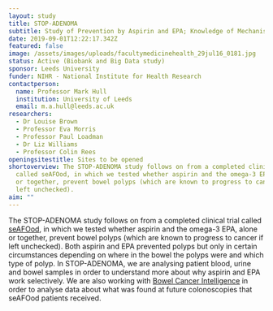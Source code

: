 ```yaml
---
layout: study
title: STOP-ADENOMA
subtitle: Study of Prevention by Aspirin and EPA; Knowledge of Mechanism of Action
date: 2019-09-01T12:22:17.342Z
featured: false
image: /assets/images/uploads/facultymedicinehealth_29jul16_0181.jpg
status: Active (Biobank and Big Data study)
sponsor: Leeds University
funder: NIHR - National Institute for Health Research
contactperson:
  name: Professor Mark Hull
  institution: University of Leeds
  email: m.a.hull@leeds.ac.uk
researchers:
  - Dr Louise Brown
  - Professor Eva Morris
  - Professor Paul Loadman
  - Dr Liz Williams
  - Professor Colin Rees
openingsitestitle: Sites to be opened
shortoverview: The STOP-ADENOMA study follows on from a completed clinical trial
  called seAFOod, in which we tested whether aspirin and the omega-3 EPA, alone
  or together, prevent bowel polyps (which are known to progress to cancer if
  left unchecked).
aim: ""
---
```

The STOP-ADENOMA study follows on from a completed clinical trial called [seAFOod](https://www.thelancet.com/journals/lancet/article/PIIS0140-6736(18)31775-6/fulltext), in which we tested whether aspirin and the omega-3 EPA, alone or together, prevent bowel polyps (which are known to progress to cancer if left unchecked). Both aspirin and EPA prevented polyps but only in certain circumstances depending on where in the bowel the polyps were and which type of polyp. In STOP-ADENOMA, we are analysing patient blood, urine and bowel samples in order to understand more about why aspirin and EPA work selectively. We are also working with [Bowel Cancer Intelligence](https://bci.leeds.ac.uk/) in order to analyse data about what was found at future colonoscopies that seAFOod patients received.
